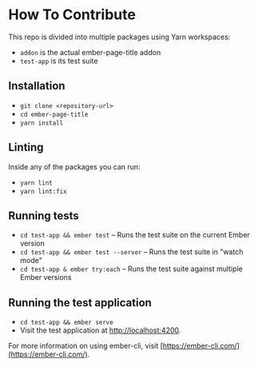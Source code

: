 # How To Contribute

This repo is divided into multiple packages using Yarn workspaces:

 - `addon` is the actual ember-page-title addon
 - `test-app` is its test suite 

## Installation

* `git clone <repository-url>`
* `cd ember-page-title`
* `yarn install`

## Linting

Inside any of the packages you can run:

* `yarn lint`
* `yarn lint:fix`

## Running tests

* `cd test-app && ember test` – Runs the test suite on the current Ember version
* `cd test-app && ember test --server` – Runs the test suite in "watch mode"
* `cd test-app & ember try:each` – Runs the test suite against multiple Ember versions

## Running the test application

* `cd test-app && ember serve`
* Visit the test application at [http://localhost:4200](http://localhost:4200).

For more information on using ember-cli, visit [https://ember-cli.com/](https://ember-cli.com/).
